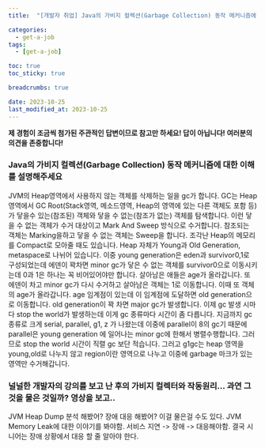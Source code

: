 ```yaml
---
title:  "[개발자 취업] Java의 가비지 컬렉션(Garbage Collection) 동작 메커니즘에 대한 이해를 설명해주세요"

categories:
  - get-a-job
tags:
  - [get-a-job]

toc: true
toc_sticky: true

breadcrumbs: true

date: 2023-10-25
last_modified_at: 2023-10-25
---
```


**제 경험이 조금씩 첨가된 주관적인 답변이므로 참고만 하세요! 답이 아닙니다! 여러분의 의견을 존중합니다!**

### Java의 가비지 컬렉션(Garbage Collection) 동작 메커니즘에 대한 이해를 설명해주세요

JVM의 Heap영역에서 사용하지 않는 객체를 삭제하는 일을 gc가 합니다.
GC는 Heap영역에서 GC Root(Stack영역, 메소드영역, Heap의 영역에 있는 다른 객체도 포함 등)가 닿을수 있는(참조된) 객체와 닿을 수 없는(참조가 없는) 객체를 탐색합니다.
이런 닿을 수 없는 객체가 수거 대상이고 Mark And Sweep 방식으로 수거합니다.
참조되는 객체는 Marking을하고 닿을 수 없는 객체는 Sweep을 합니다. 조각난 Heap의 메모리를 Compact로 모아줄 때도 있습니다.
Heap 자체가 Young과 Old Generation, metaspace로 나뉘어 있습니다.
이중 young generation은 eden과 survivor0,1로 구성되었는데 에덴이 꽉차면 minor gc가 닿은 수 없는 객체를 survivor0으로 이동시키는데
0과 1은 하나는 꼭 비어있어야만 합니다. 살아남은 애들은 age가 올라갑니다. 또 에덴이 차고 minor gc가 다시 수거하고 살아남은 객체는 1로 이동합니다. 이때 또 객체의 age가 올라갑니다.
age 임계점이 있는데 이 임계점에 도달하면 old generation으로 이동합니다. old generation이 꽉 차면 major gc가 발생합니다.
이제 gc 발생 시마다 stop the world가 발생하는데 이게 gc 종류마다 시간이 좀 다릅니다.
지금까지 gc 종류로 크게 serial, parallel, g1, z 가 나왔는데 이중에 parallel이 8의 gc기 때문에 parallel은 young generation 에 일어나는 minor gc에 한해서 병렬수행합니다.
그러므로 stop the world 시간이 직렬 gc 보단 적습니다. 그러고 g1gc는 heap 영역을 young,old로 나누지 않고 region이란 영역으로 나누고 이중에 garbage 마크가 있는 영역만 수거해갑니다.

### 널널한 개발자의 강의를 보고 난 후의 가비지 컬렉터와 작동원리... 과연 그것을 물은 것일까? 영상을 보고..
JVM Heap Dump 분석 해봤어? 장애 대응 해봤어? 이걸 물은걸 수도 있다.
JVM Memory Leak에 대한 이야기를 봐야함.
서비스 지연 -> 장애 -> 대응해야함. 결국 시니어는 장애 상황에서 대응 할 줄 알아야 한다.
